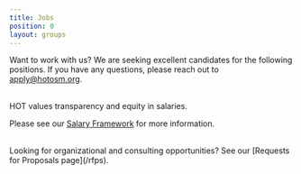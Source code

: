 ```yaml
---
title: Jobs
position: 0
layout: groups
---
```


Want to work with us? We are seeking excellent candidates for the following positions. If you have any questions, please reach out to [apply@hotosm.org](mailto:apply@hotosm.org).

<br />
HOT values transparency and equity in salaries.
<br />

Please see our [Salary Framework](/salaries) for more information.

<br />
Looking for organizational and consulting opportunities? See our [Requests for Proposals page](/rfps).  